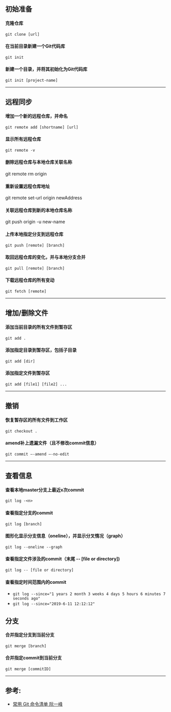 ## 初始准备
#### 克隆仓库
`git clone [url]`
#### 在当前目录新建一个Git代码库
`git init`
#### 新建一个目录，并将其初始化为Git代码库
`git init [project-name]`

---
## 远程同步
#### 增加一个新的远程仓库，并命名
`git remote add [shortname] [url]`
#### 显示所有远程仓库
`git remote -v`
#### 删除远程仓库与本地仓库关联名称
git remote rm origin
#### 重新设置远程仓库地址
git remote set-url origin newAddress
#### 关联远程仓库到新的本地仓库名称
git push origin -u new-name
#### 上传本地指定分支到远程仓库
`git push [remote] [branch]`
#### 取回远程仓库的变化，并与本地分支合并
`git pull [remote] [branch]`
#### 下载远程仓库的所有变动
`git fetch [remote]`

---
## 增加/删除文件
#### 添加当前目录的所有文件到暂存区
`git add .`
#### 添加指定目录到暂存区，包括子目录
`git add [dir]`
#### 添加指定文件到暂存区
`git add [file1] [file2] ...`

---
## 撤销
#### 恢复暂存区的所有文件到工作区
`git checkout .`
#### amend补上遗漏文件（且不修改commit信息）
`git commit –-amend –-no-edit`

---
## 查看信息
#### 查看本地master分支上最近x次commit
`git log -<n>`
#### 查看指定分支的commit
`git log [branch]`
#### 图形化显示分支信息（oneline），并显示分叉情况（graph）
`git log --oneline --graph`
#### 查看指定文件涉及的commit（末尾 -- [file or directory])
`git log -- [file or directory]`
#### 查看指定时间范围内的commit
- `git log --since="1 years 2 month 3 weeks 4 days 5 hours 6 minutes 7 seconds ago"`  
- `git log --since="2019-6-11 12:12:12"`

## 分支
#### 合并指定分支到当前分支
`git merge [branch]`
#### 合并指定commit到当前分支
`git merge [commitID]`

---
## 参考:
- [常用 Git 命令清单 阮一峰](https://www.cnblogs.com/chenwolong/p/GIT.html)
